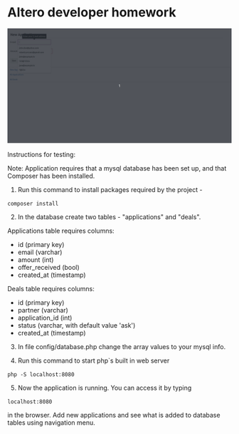 # Altero developer homework

![](altero-task.gif)

Instructions for testing:

Note: Application requires that a mysql database has been set up, and that Composer has been installed.

1. Run this command to install packages required by the project -
```
composer install
```

2. In the database create two tables - "applications" and "deals".

Applications table requires columns:
  - id (primary key)
  - email (varchar)
  - amount (int)
  - offer_received (bool)
  - created_at (timestamp)
  
Deals table requires columns:
  - id (primary key)
  - partner (varchar)
  - application_id (int)
  - status (varchar, with default value 'ask')
  - created_at (timestamp)
  
3. In file config/database.php change the array values to your mysql info.

4. Run this command to start php`s built in web server
```
php -S localhost:8080
```

5. Now the application is running. You can access it by typing 
```
localhost:8080
```
in the browser. Add new applications and see what is added to database tables using navigation menu.
